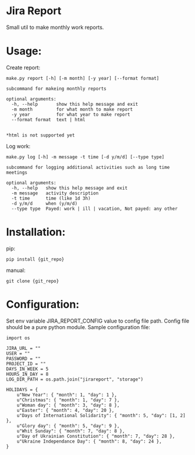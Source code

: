 Jira Report
===========
Small util to make monthly work reports.

Usage:
======

Create report:

    make.py report [-h] [-m month] [-y year] [--format format]

    subcommand for makeing monthly reports

    optional arguments:
      -h, --help       show this help message and exit
      -m month         for what month to make report
      -y year          for what year to make report
      --format format  text | html


    *html is not supported yet

Log work:

    make.py log [-h] -m message -t time [-d y/m/d] [--type type]

    subcommand for logging additional activities such as long time meetings

    optional arguments:
      -h, --help   show this help message and exit
      -m message   activity description
      -t time      time (like 1d 3h)
      -d y/m/d     when (y/m/d)
      --type type  Payed: work | ill | vacation, Not payed: any other


Installation:
=============

pip:

    pip install {git_repo}

manual:

    git clone {git_repo}


Configuration:
==============

Set env variable JIRA_REPORT_CONFIG value to config file path. Config file should be a pure python module.
Sample configuration file:

    import os

    JIRA_URL = ""
    USER = ""
    PASSWORD = ""
    PROJECT_ID = ""
    DAYS_IN_WEEK = 5
    HOURS_IN_DAY = 8
    LOG_DIR_PATH = os.path.join("jirareport", "storage")

    HOLIDAYS = {
        u"New Year": { "month": 1, "day": 1 },
        u"Christmas": { "month": 1, "day": 7 },
        u"Woman day": { "month": 3, "day": 8 },
        u"Easter": { "month": 4, "day": 20 },
        u"Days of International Solidarity": { "month": 5, "day": [1, 2] },
        u"Glory day": { "month": 5, "day": 9 },
        u"Whit Sunday": { "month": 7, "day": 8 },
        u"Day of Ukrainian Constitution": { "month": 7, "day": 28 },
        u"Ukraine Independance Day": { "month": 8, "day": 24 },
    }
